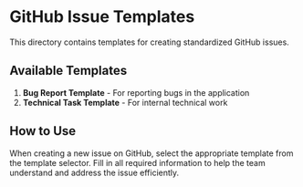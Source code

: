 # GitHub Issue Templates

This directory contains templates for creating standardized GitHub issues.

## Available Templates

1. **Bug Report Template** - For reporting bugs in the application
2. **Technical Task Template** - For internal technical work

## How to Use

When creating a new issue on GitHub, select the appropriate template from the template selector. Fill in all required information to help the team understand and address the issue efficiently.